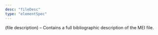 ```yaml
---
desc: "fileDesc"
type: "elementSpec"
---
```


(file description) – Contains a full bibliographic description of the MEI file.